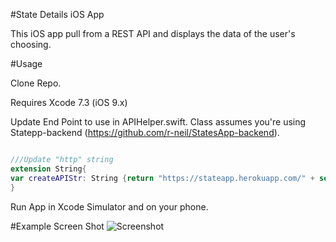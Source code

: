 #State Details iOS App

This iOS app pull from a REST API and displays the data of the user's choosing.


#Usage

Clone Repo.

Requires Xcode 7.3 (iOS 9.x)

Update End Point to use in APIHelper.swift.
Class assumes you're using Statepp-backend (https://github.com/r-neil/StatesApp-backend).

``` swift

///Update "http" string
extension String{
var createAPIStr: String {return "https://stateapp.herokuapp.com/" + self}
}

```

Run App in Xcode Simulator and on your phone.

#Example Screen Shot
![Screenshot](https://github.com/r-neil/StateApp-iOS/img/screenshot.png)